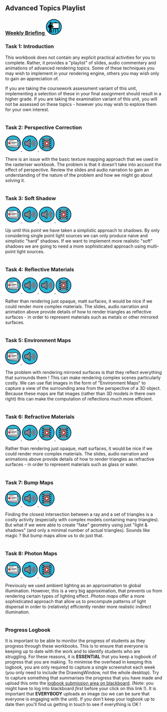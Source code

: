 ## Advanced Topics Playlist
### <a href='https://web.microsoftstream.com/channel/b84051cb-1dba-4cb4-a271-60cc6635f92f' target='_blank'> Weekly Briefing ![](../../resources/icons/briefing.png) </a>
### Task 1: Introduction


This workbook does not contain any explicit practical activities for you to complete. Rather, it provides a "playlist" of slides, audio commentary and animations of advanced rendering topics. Some of these techniques you may wish to implement in your rendering engine, others you may wish only to gain an appreciation of.

If you are taking the coursework assessment variant of this unit, implementing a selection of these in your final assignment should result in a higher grade. If you are taking the examination variant of this unit, you will not be assessed on these topics - however you may wish to explore them for your own interest.  


# 
### Task 2: Perspective Correction
 <a href='02%20Perspective%20Correction/slides/segment-1.pdf' target='_blank'> ![](../../resources/icons/slides.png) </a> <a href='02%20Perspective%20Correction/audio/segment-1.mp4' target='_blank'> ![](../../resources/icons/audio.png) </a> <a href='02%20Perspective%20Correction/animation/segment-1.mp4' target='_blank'> ![](../../resources/icons/animation.png) </a>

There is an issue with the basic texture mapping approach that we used in the rasteriser workbook. The problem is that it doesn't take into account the effect of perspective. Review the slides and audio narration to gain an understanding of the nature of the problem and how we might go about solving it.  


# 
### Task 3: Soft Shadow
 <a href='03%20Soft%20Shadow/slides/segment-1.pdf' target='_blank'> ![](../../resources/icons/slides.png) </a> <a href='03%20Soft%20Shadow/audio/segment-1.mp4' target='_blank'> ![](../../resources/icons/audio.png) </a> <a href='03%20Soft%20Shadow/audio/segment-2.mp4' target='_blank'> ![](../../resources/icons/audio.png) </a> <a href='03%20Soft%20Shadow/animation/segment-1.mp4' target='_blank'> ![](../../resources/icons/animation.png) </a>

Up until this point we have taken a simplistic approach to shadows. By only considering single point light sources we can only produce naive and simplistic "hard" shadows. If we want to implement more realistic "soft" shadows we are going to need a more sophisticated approach using multi-point light sources.  


# 
### Task 4: Reflective Materials
 <a href='04%20Reflective%20Materials/slides/segment-1.pdf' target='_blank'> ![](../../resources/icons/slides.png) </a> <a href='04%20Reflective%20Materials/audio/segment-1.mp4' target='_blank'> ![](../../resources/icons/audio.png) </a> <a href='04%20Reflective%20Materials/audio/segment-2.mp4' target='_blank'> ![](../../resources/icons/audio.png) </a> <a href='04%20Reflective%20Materials/animation/segment-1.mp4' target='_blank'> ![](../../resources/icons/animation.png) </a>

Rather than rendering just opaque, matt surfaces, it would be nice if we could render more complex materials. The slides, audio narration and animation above provide details of how to render triangles as reflective surfaces - in order to represent materials such as metals or other mirrored surfaces.  


# 
### Task 5: Environment Maps
 <a href='05%20Environment%20Maps/slides/segment-1.pdf' target='_blank'> ![](../../resources/icons/slides.png) </a> <a href='05%20Environment%20Maps/audio/segment-1.mp4' target='_blank'> ![](../../resources/icons/audio.png) </a>

The problem with rendering mirrored surfaces is that they reflect everything that surrounds them ! This can make rendering complex scenes particularly costly. We can use flat images in the form of "Environment Maps" to capture a view of the surrounding area from the perspective of a 3D object. Because these maps are flat images (rather than 3D models in there own right) this can make the computation of reflections much more efficient.
  


# 
### Task 6: Refractive Materials
 <a href='06%20Refractive%20Materials/slides/segment-1.pdf' target='_blank'> ![](../../resources/icons/slides.png) </a> <a href='06%20Refractive%20Materials/audio/segment-1.mp4' target='_blank'> ![](../../resources/icons/audio.png) </a> <a href='06%20Refractive%20Materials/animation/segment-1.mp4' target='_blank'> ![](../../resources/icons/animation.png) </a> <a href='06%20Refractive%20Materials/animation/segment-2.mp4' target='_blank'> ![](../../resources/icons/animation.png) </a>

Rather than rendering just opaque, matt surfaces, it would be nice if we could render more complex materials. The slides, audio narration and animations above provide details of how to render triangles as refractive surfaces - in order to represent materials such as glass or water.  


# 
### Task 7: Bump Maps
 <a href='07%20Bump%20Maps/slides/segment-1.pdf' target='_blank'> ![](../../resources/icons/slides.png) </a> <a href='07%20Bump%20Maps/audio/segment-1.mp4' target='_blank'> ![](../../resources/icons/audio.png) </a> <a href='07%20Bump%20Maps/animation/segment-1.mp4' target='_blank'> ![](../../resources/icons/animation.png) </a>

Finding the closest intersection between a ray and a set of triangles is a costly activity (especially with complex models containing many triangles). But what if we were able to create "fake" geometry using just "light & shadows" (and only a minimal number of actual triangles). Sounds like magic ? But bump maps allow us to do just that.  


# 
### Task 8: Photon Maps
 <a href='08%20Photon%20Maps/slides/segment-1.pdf' target='_blank'> ![](../../resources/icons/slides.png) </a> <a href='08%20Photon%20Maps/audio/segment-1.mp4' target='_blank'> ![](../../resources/icons/audio.png) </a> <a href='08%20Photon%20Maps/animation/segment-1.mp4' target='_blank'> ![](../../resources/icons/animation.png) </a>

Previously we used ambient lighting as an approximation to global illumination. However, this is a very big approximation, that prevents us from rendering certain types of lighting effect. _Photon maps_ offer a more sophisticated approach that allow us to precompute patterns of light dispersal in order to (relatively) efficiently render more realistic indirect illumination.  


# 
### Progress Logbook

It is important to be able to monitor the progress of students as they progress through these workbooks.
This is to ensure that everyone is keeping up to date with the work and to identify students who are struggling.
For these reasons, it is **ESSENTIAL** that you keep a logbook of progress that you are making.
To minimise the overhead in keeping this logbook, you are only required to capture a single screenshot each week
(you only need to include the DrawingWindow, not the whole desktop).
Try to capture something that summarises the progress that you have made and upload this onto the
[logbook submission area on blackboard](https://www.ole.bris.ac.uk/webapps/assignment/uploadAssignment?content_id=_4837989_1&course_id=_240795_1&group_id=&mode=cpview).
(Note: you might have to log into blackboard _first_ before your click on this link !).
It is important that **EVERYBODY** uploads an image (so we can be sure that everyone is engaging with the unit).
If you don't keep your logbook up to date then you'll find us getting in touch to see if everything is OK !